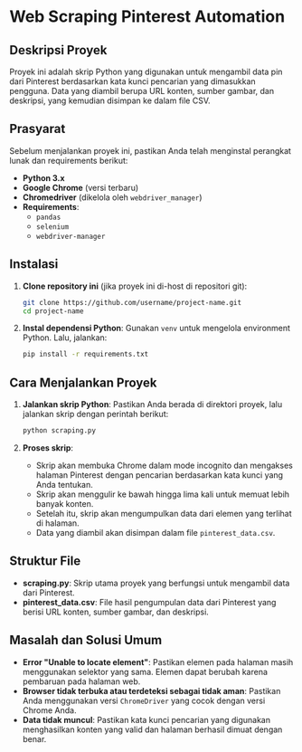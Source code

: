 # Web Scraping Pinterest Automation

## Deskripsi Proyek
Proyek ini adalah skrip Python yang digunakan untuk mengambil data pin dari Pinterest berdasarkan kata kunci pencarian yang dimasukkan pengguna. Data yang diambil berupa URL konten, sumber gambar, dan deskripsi, yang kemudian disimpan ke dalam file CSV.

## Prasyarat
Sebelum menjalankan proyek ini, pastikan Anda telah menginstal perangkat lunak dan requirements berikut:
- **Python 3.x**
- **Google Chrome** (versi terbaru)
- **Chromedriver** (dikelola oleh `webdriver_manager`)
- **Requirements**:
  - `pandas`
  - `selenium`
  - `webdriver-manager`

## Instalasi

1. **Clone repository ini** (jika proyek ini di-host di repositori git):
   ```bash
   git clone https://github.com/username/project-name.git
   cd project-name
   ```

2. **Instal dependensi Python**:
   Gunakan `venv` untuk mengelola environment Python. Lalu, jalankan:
   ```bash
   pip install -r requirements.txt
   ```

## Cara Menjalankan Proyek

1. **Jalankan skrip Python**:
   Pastikan Anda berada di direktori proyek, lalu jalankan skrip dengan perintah berikut:
   ```bash
   python scraping.py
   ```

2. **Proses skrip**:
   - Skrip akan membuka Chrome dalam mode incognito dan mengakses halaman Pinterest dengan pencarian berdasarkan kata kunci yang Anda tentukan.
   - Skrip akan menggulir ke bawah hingga lima kali untuk memuat lebih banyak konten.
   - Setelah itu, skrip akan mengumpulkan data dari elemen yang terlihat di halaman.
   - Data yang diambil akan disimpan dalam file `pinterest_data.csv`.

## Struktur File
- **scraping.py**: Skrip utama proyek yang berfungsi untuk mengambil data dari Pinterest.
- **pinterest_data.csv**: File hasil pengumpulan data dari Pinterest yang berisi URL konten, sumber gambar, dan deskripsi.

## Masalah dan Solusi Umum
- **Error "Unable to locate element"**: Pastikan elemen pada halaman masih menggunakan selektor yang sama. Elemen dapat berubah karena pembaruan pada halaman web.
- **Browser tidak terbuka atau terdeteksi sebagai tidak aman**: Pastikan Anda menggunakan versi `ChromeDriver` yang cocok dengan versi Chrome Anda.
- **Data tidak muncul**: Pastikan kata kunci pencarian yang digunakan menghasilkan konten yang valid dan halaman berhasil dimuat dengan benar.
